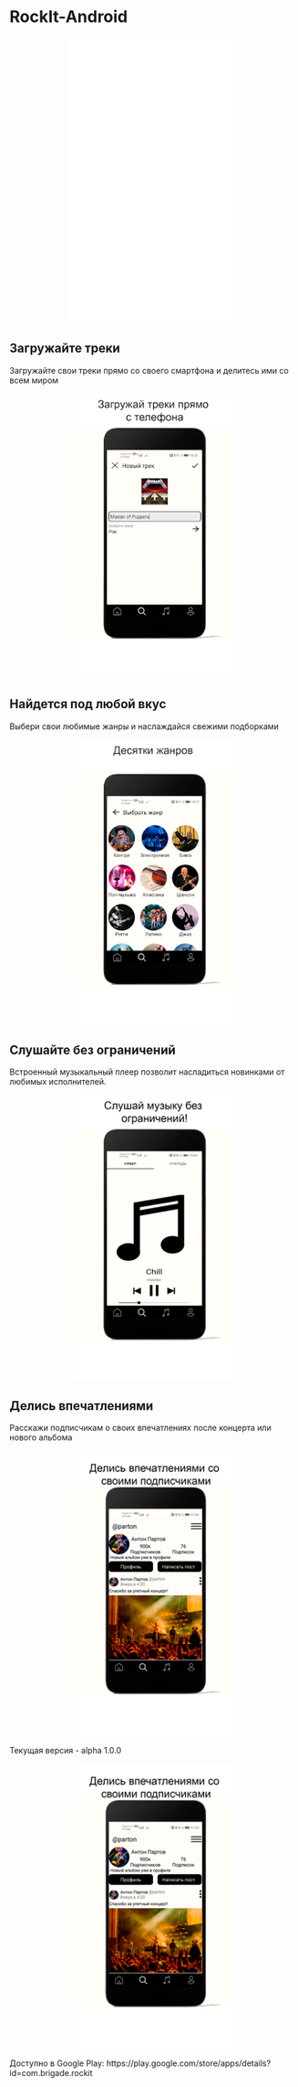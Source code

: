 # RockIt-Android
<p align="center">
  <img src="https://raw.githubusercontent.com/monke-master/RockIt-Android/94549459736f1ff863b9eaf8be9f5e2a71a386c5/white_logo.svg" alt="logo" width="300" height=500/>
</p>

## Загружайте треки
Загружайте свои треки прямо со своего смартфона и делитесь ими со всем миром
<p align="center">
  <img src="https://github.com/monke-master/RockIt-Android/blob/master/unnamed%20(1).png" alt="track" height="500"/>
</p>

## Найдется под любой вкус
Выбери свои любимые жанры и наслаждайся свежими подборками
<p align="center">
  <img src="https://github.com/monke-master/RockIt-Android/blob/master/4.png" alt="genre" height="500" />
</p>

## Слушайте без ограничений
Встроенный музыкальный плеер позволит насладиться новинками от любимых исполнителей.
<p align="center">
  <img src="https://github.com/monke-master/RockIt-Android/blob/master/3.png" alt="player" height="500" />
</p>

## Делись впечатлениями 
Расскажи подписчикам о своих впечатлениях после концерта или нового альбома
<p align="center">
  <img src="https://github.com/monke-master/RockIt-Android/blob/master/2.png" alt="profile" height="500" />
</p>

Текущая версия - alpha 1.0.0
<p align="center">
  <img src="https://github.com/monke-master/RockIt-Android/blob/master/2.png" alt="profile" height="500" 
  href="https://play.google.com/store/apps/details?id=com.brigade.rockit"/>
</p>
Доступно в Google Play: https://play.google.com/store/apps/details?id=com.brigade.rockit





